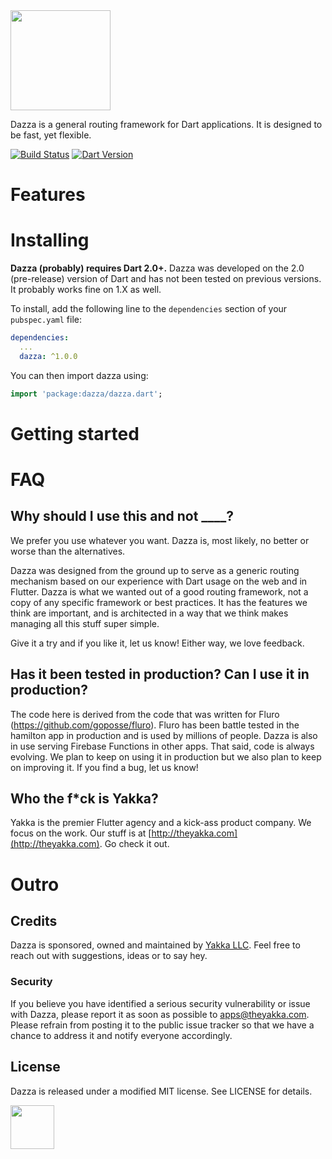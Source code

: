 
<img src="https://storage.googleapis.com/product-logos/logo_dazza.png" align="center" width="160">

Dazza is a general routing framework for Dart applications. It is designed to
be fast, yet flexible.

[![Build Status](https://travis-ci.org/theyakka/dazza.svg?branch=master)](https://travis-ci.org/theyakka/dazza)
[![Dart Version](https://img.shields.io/badge/Dart-2.0+-lightgrey.svg)](https://dartlang.org/)

# Features

# Installing

**Dazza (probably) requires Dart 2.0+.** Dazza was developed on the 2.0 (pre-release) version of Dart and has not been tested on previous versions. It probably works fine on 1.X as well.

To install, add the following line to the `dependencies` section of your `pubspec.yaml` file:

```yaml
dependencies:
  ...
  dazza: ^1.0.0

```

You can then import dazza using:

```dart
import 'package:dazza/dazza.dart';
```

# Getting started


# FAQ

## Why should I use this and not ____?

We prefer you use whatever you want. Dazza is, most likely, no better or worse than the alternatives.

Dazza was designed from the ground up to serve as a generic routing mechanism based on our experience with Dart usage on the web and in Flutter. Dazza is what we wanted out of a good routing framework, not a copy of any specific framework or best practices. It has the features we think are important, and is architected in a way that we think makes managing all this stuff super simple.

Give it a try and if you like it, let us know! Either way, we love feedback.

## Has it been tested in production? Can I use it in production?

The code here is derived from the code that was written for Fluro (https://github.com/goposse/fluro). Fluro has been battle tested in the hamilton app in production and is used by millions of people. Dazza is also in use serving Firebase Functions in other apps. That said, code is always evolving. We plan to keep on using it in production but we also plan to keep on improving it. If you find a bug, let us know!

## Who the f*ck is Yakka?

Yakka is the premier Flutter agency and a kick-ass product company. We focus on the work. Our stuff is at [http://theyakka.com](http://theyakka.com). Go check it out.

# Outro

## Credits

Dazza is sponsored, owned and maintained by [Yakka LLC](http://theyakka.com). Feel free to reach out with suggestions, ideas or to say hey.

### Security

If you believe you have identified a serious security vulnerability or issue with Dazza, please report it as soon as possible to apps@theyakka.com. Please refrain from posting it to the public issue tracker so that we have a chance to address it and notify everyone accordingly.

## License

Dazza is released under a modified MIT license. See LICENSE for details.

<img src="https://storage.googleapis.com/yakka-logos/logo_wordmark.png" align="center" width="70">
